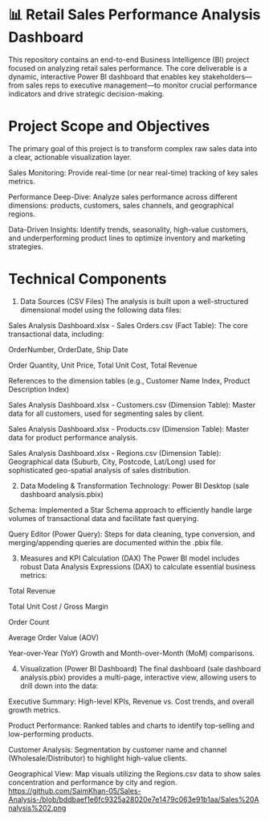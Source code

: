 
# 📊  Retail Sales Performance Analysis Dashboard
This repository contains an end-to-end Business Intelligence (BI) project focused on analyzing retail sales performance. The core deliverable is a dynamic, interactive Power BI dashboard that enables key stakeholders—from sales reps to executive management—to monitor crucial performance indicators and drive strategic decision-making.

# Project Scope and Objectives
The primary goal of this project is to transform complex raw sales data into a clear, actionable visualization layer.

Sales Monitoring: Provide real-time (or near real-time) tracking of key sales metrics.

Performance Deep-Dive: Analyze sales performance across different dimensions: products, customers, sales channels, and geographical regions.

Data-Driven Insights: Identify trends, seasonality, high-value customers, and underperforming product lines to optimize inventory and marketing strategies.

# Technical Components
1. Data Sources (CSV Files)
The analysis is built upon a well-structured dimensional model using the following data files:

Sales Analysis Dashboard.xlsx - Sales Orders.csv (Fact Table): The core transactional data, including:

OrderNumber, OrderDate, Ship Date

Order Quantity, Unit Price, Total Unit Cost, Total Revenue

References to the dimension tables (e.g., Customer Name Index, Product Description Index)

Sales Analysis Dashboard.xlsx - Customers.csv (Dimension Table): Master data for all customers, used for segmenting sales by client.

Sales Analysis Dashboard.xlsx - Products.csv (Dimension Table): Master data for product performance analysis.

Sales Analysis Dashboard.xlsx - Regions.csv (Dimension Table): Geographical data (Suburb, City, Postcode, Lat/Long) used for sophisticated geo-spatial analysis of sales distribution.

2. Data Modeling & Transformation
Technology: Power BI Desktop (sale dashboard analysis.pbix)

Schema: Implemented a Star Schema approach to efficiently handle large volumes of transactional data and facilitate fast querying.

Query Editor (Power Query): Steps for data cleaning, type conversion, and merging/appending queries are documented within the .pbix file.

3. Measures and KPI Calculation (DAX)
The Power BI model includes robust Data Analysis Expressions (DAX) to calculate essential business metrics:

Total Revenue

Total Unit Cost / Gross Margin

Order Count

Average Order Value (AOV)

Year-over-Year (YoY) Growth and Month-over-Month (MoM) comparisons.

4. Visualization (Power BI Dashboard)
The final dashboard (sale dashboard analysis.pbix) provides a multi-page, interactive view, allowing users to drill down into the data:

Executive Summary: High-level KPIs, Revenue vs. Cost trends, and overall growth metrics.

Product Performance: Ranked tables and charts to identify top-selling and low-performing products.

Customer Analysis: Segmentation by customer name and channel (Wholesale/Distributor) to highlight high-value clients.

Geographical View: Map visuals utilizing the Regions.csv data to show sales concentration and performance by city and region.
https://github.com/SaimKhan-05/Sales-Analysis-/blob/bddbaef1e6fc9325a28020e7e1479c063e91b1aa/Sales%20Analysis%202.png 
